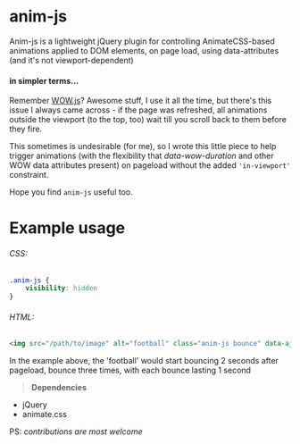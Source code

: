 # anim-js
Anim-js is a lightweight jQuery plugin for controlling AnimateCSS-based animations applied to DOM elements, on page load, using data-attributes (and it's not viewport-dependent)

#### in simpler terms...
Remember [WOW.js](https://github.com/matthieua/WOW)? Awesome stuff, I use it all the time, but there's this issue I always came across - if the page was refreshed, all animations outside the viewport (to the top, too) wait till you scroll back to them before they fire.

This sometimes is undesirable (for me), so I wrote this little piece to help trigger animations (with the flexibility that _data-wow-duration_ and other WOW data attributes present) on pageload without the added `'in-viewport'` constraint.

Hope you find `anim-js` useful too.

# Example usage

###### CSS:
```css
.anim-js {
    visibility: hidden
}
```

###### HTML:
```html
<img src="/path/to/image" alt="football" class="anim-js bounce" data-ajs-duration="1s" data-ajs-delay="2s" data-ajs-loop="3">
```

In the example above, the 'football' would start bouncing 2 seconds after pageload, bounce three times, with each bounce lasting 1 second

> __Dependencies__
*   jQuery
*   animate.css

PS: _contributions are most welcome_